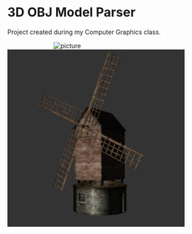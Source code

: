 # 3D OBJ Model Parser
Project created during my Computer Graphics class.

<img align="right" src="./media/NormalMap.gif" width="400px" alt="picture">
<img align="left" src="./media/3DObj.png" width="400px" alt="picture">
